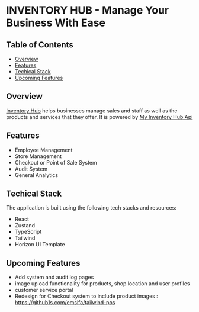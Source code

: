 # INVENTORY HUB - Manage Your Business With Ease

## Table of Contents

- [Overview](#overview)
- [Features](#features)
- [Techical Stack](#techical-stack)
- [Upcoming Features](#upcoming-features)

## Overview

[Inventory Hub](https://heroic-banoffee-58162f.netlify.app/auth/sign-in) helps businesses manage sales and staff as well as the products and services that they offer. It is powered by [My Inventory Hub Api](https://usewebeffect-001-site1.itempurl.com/swagger/index.html)

## Features

- Employee Management
- Store Management
- Checkout or Point of Sale System
- Audit System
- General Analytics

## Techical Stack

The application is built using the following tech stacks and resources:

- React
- Zustand
- TypeScript
- Tailwind
- Horizon UI Template

## Upcoming Features

- Add system and audit log pages
- image upload functionality for products, shop location and user profiles
- customer service portal
- Redesign for Checkout system to include product images : https://github1s.com/emsifa/tailwind-pos
